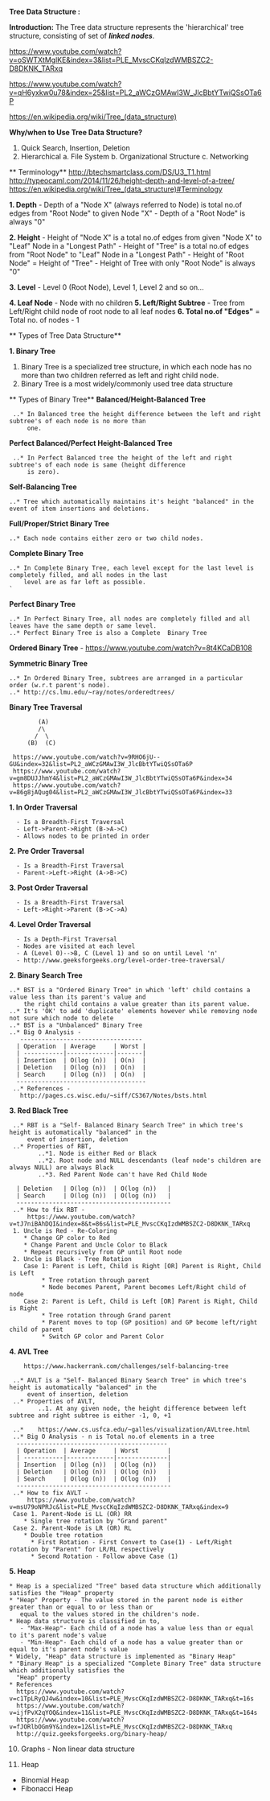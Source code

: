 **Tree Data Structure :** 

**Introduction:** The Tree data structure represents the 'hierarchical' tree structure, consisting of set of ***linked nodes***.

https://www.youtube.com/watch?v=oSWTXtMglKE&index=3&list=PLE_MvscCKqIzdWMBSZC2-D8DKNK_TARxq

https://www.youtube.com/watch?v=qH6yxkw0u78&index=25&list=PL2_aWCzGMAwI3W_JlcBbtYTwiQSsOTa6P

https://en.wikipedia.org/wiki/Tree_(data_structure)

**Why/when to Use Tree Data Structure?**
1. Quick Search, Insertion, Deletion
2. Hierarchical
    a. File System 
    b. Organizational Structure
    c. Networking

** Terminology**
http://btechsmartclass.com/DS/U3_T1.html
http://typeocaml.com/2014/11/26/height-depth-and-level-of-a-tree/
https://en.wikipedia.org/wiki/Tree_(data_structure)#Terminology

**1. Depth** - Depth of a "Node X" (always referred to Node) is total no.of edges from "Root Node" to given Node "X"
             - Depth of a "Root Node" is always "0"
         
**2. Height** - Height of "Node X" is a total no.of edges from given "Node X" to "Leaf" Node in a "Longest Path"
              - Height of "Tree" is a total no.of edges from "Root Node" to "Leaf" Node in a "Longest Path"
              - Height of "Root Node" = Height of "Tree"
              - Height of Tree with only "Root Node" is always "0"
          
**3. Level** - Level 0 (Root Node), Level 1, Level 2 and so on...
 
**4. Leaf Node** - Node with no children
**5. Left/Right Subtree** - Tree from Left/Right child node of root node to all leaf nodes
**6. Total no.of "Edges"** = Total no. of nodes - 1
          
** Types of Tree Data Structure**

**1. Binary Tree**  
   1. Binary Tree is a specialized tree structure, in which each node has no more than two children referred as left and right child node.
   2. Binary Tree is a most widely/commonly used tree data structure
 
 ** Types of Binary Tree**
   **Balanced/Height-Balanced Tree**
   
     ..* In Balanced tree the height difference between the left and right subtree's of each node is no more than 
         one.

   **Perfect Balanced/Perfect Height-Balanced Tree**
   
     ..* In Perfect Balanced tree the height of the left and right subtree's of each node is same (height difference
         is zero).

   **Self-Balancing Tree**
    
    ..* Tree which automatically maintains it's height "balanced" in the event of item insertions and deletions.
 
   **Full/Proper/Strict Binary Tree**
   
    ..* Each node contains either zero or two child nodes. 
  
   **Complete Binary Tree**
   
    ..* In Complete Binary Tree, each level except for the last level is completely filled, and all nodes in the last
        level are as far left as possible. 
  	` 
   **Perfect Binary Tree**
   
    ..* In Perfect Binary Tree, all nodes are completely filled and all leaves have the same depth or same level.
    ..* Perfect Binary Tree is also a Complete  Binary Tree
   
   **Ordered Binary Tree** - https://www.youtube.com/watch?v=8t4KCaDB108
    
    
   **Symmetric Binary Tree**
   
    ..* In Ordered Binary Tree, subtrees are arranged in a particular order (w.r.t parent's node).
    ..* http://cs.lmu.edu/~ray/notes/orderedtrees/
    
   **Binary Tree Traversal**
   
   			(A)
   			/\
   		   /  \	
         (B)  (C)
     
     https://www.youtube.com/watch?v=9RHO6jU--GU&index=32&list=PL2_aWCzGMAwI3W_JlcBbtYTwiQSsOTa6P
     https://www.youtube.com/watch?v=gm8DUJJhmY4&list=PL2_aWCzGMAwI3W_JlcBbtYTwiQSsOTa6P&index=34
     https://www.youtube.com/watch?v=86g8jAQug04&list=PL2_aWCzGMAwI3W_JlcBbtYTwiQSsOTa6P&index=33
              
   **1. In Order Traversal**
       
      - Is a Breadth-First Traversal
      - Left->Parent->Right (B->A->C)
      - Allows nodes to be printed in order
      
   **2. Pre Order Traversal**
    
      - Is a Breadth-First Traversal
      - Parent->Left->Right (A->B->C)
      
   **3. Post Order Traversal**
   
      - Is a Breadth-First Traversal
      - Left->Right->Parent (B->C->A)
      
   **4. Level Order Traversal** 
     
      - Is a Depth-First Traversal
      - Nodes are visited at each level
      - A (Level 0)-->B, C (Level 1) and so on until Level 'n'
      - http://www.geeksforgeeks.org/level-order-tree-traversal/
        
**2. Binary Search Tree**
  
    ..* BST is a "Ordered Binary Tree" in which 'left' child contains a value less than its parent's value and
        the right child contains a value greater than its parent value.        
    ..* It's 'OK' to add 'duplicate' elements however while removing node not sure which node to delete        
    ..* BST is a "Unbalanced" Binary Tree
    ..* Big O Analysis -
       ----------------------------------
      | Operation  | Average     | Worst |
      | -----------|-------------|-------|
      | Insertion  | O(log (n))  | O(n)  |
      | Deletion   | O(log (n))  | O(n)  |
      | Search     | O(log (n))  | O(n)  |
      ------------------------------------
     ..* References -
       http://pages.cs.wisc.edu/~siff/CS367/Notes/bsts.html
           
**3. Red Black Tree**

     ..* RBT is a "Self- Balanced Binary Search Tree" in which tree's height is automatically "balanced" in the
         event of insertion, deletion
     ..* Properties of RBT,
     		..*1. Node is either Red or Black 
     		..*2. Root node and NULL descendants (leaf node's children are always NULL) are always Black
     		..*3. Red Parent Node can't have Red Child Node
     		
      | Deletion   | O(log (n))  | O(log (n))   |
      | Search     | O(log (n))  | O(log (n))   |
      -------------------------------------------
     ..* How to fix RBT -   
         https://www.youtube.com/watch?v=tJ7niBAhDQI&index=8&t=86s&list=PLE_MvscCKqIzdWMBSZC2-D8DKNK_TARxq
     1. Uncle is Red - Re-Coloring
        * Change GP color to Red
        * Change Parent and Uncle Color to Black
        * Repeat recursively from GP until Root node
     2. Uncle is Black - Tree Rotation
        Case 1: Parent is Left, Child is Right [OR] Parent is Right, Child is Left
             * Tree rotation through parent
             * Node becomes Parent, Parent becomes Left/Right child of node
        Case 2: Parent is Left, Child is Left [OR] Parent is Right, Child is Right
             * Tree rotation through Grand parent
             * Parent moves to top (GP position) and GP become left/right child of parent
             * Switch GP color and Parent Color             

**4. AVL Tree**

		https://www.hackerrank.com/challenges/self-balancing-tree
		
     ..* AVLT is a "Self- Balanced Binary Search Tree" in which tree's height is automatically "balanced" in the 
         event of insertion, deletion
     ..* Properties of AVLT,
     		..1. At any given node, the height difference between left subtree and right subtree is either -1, 0, +1
     		       		
     ..*	https://www.cs.usfca.edu/~galles/visualization/AVLtree.html
     ..* Big O Analysis - n is Total no.of elements in a tree
      ------------------------------------------
      | Operation  | Average     | Worst        |
      | -----------|-------------|--------------|
      | Insertion  | O(log (n))  | O(log (n))   |
      | Deletion   | O(log (n))  | O(log (n))   |
      | Search     | O(log (n))  | O(log (n))   |
      -------------------------------------------
     ..* How to fix AVLT -   
         https://www.youtube.com/watch?v=msU79oNPRJc&list=PLE_MvscCKqIzdWMBSZC2-D8DKNK_TARxq&index=9
     Case 1. Parent-Node is LL (OR) RR
        * Single tree rotation by "Grand parent"
     Case 2. Parent-Node is LR (OR) RL
        * Double tree rotation
          * First Rotation - First Convert to Case(1) - Left/Right rotation by "Parent" for LR/RL respectively
          * Second Rotation - Follow above Case (1)            
    
**5. Heap**
         	     	   
    * Heap is a specialized "Tree" based data structure which additionally satisfies the "Heap" property
    * "Heap" Property - The value stored in the parent node is either greater than or equal to or less than or
       equal to the values stored in the children's node.             
    * Heap data structure is classified in to,
       - "Max-Heap"- Each child of a node has a value less than or equal to it's parent node's value
       - "Min-Heap"- Each child of a node has a value greater than or equal to it's parent node's value              
    * Widely, "Heap" data structure is implemented as "Binary Heap"     
    * "Binary Heap" is a specialized "Complete Binary Tree" data structure which additionally satisfies the
      "Heap" property    
    * References
      https://www.youtube.com/watch?v=c1TpLRyQJ4w&index=10&list=PLE_MvscCKqIzdWMBSZC2-D8DKNK_TARxq&t=16s
      https://www.youtube.com/watch?v=ijfPvX2qYOQ&index=11&list=PLE_MvscCKqIzdWMBSZC2-D8DKNK_TARxq&t=164s
      https://www.youtube.com/watch?v=fJORlbOGm9Y&index=12&list=PLE_MvscCKqIzdWMBSZC2-D8DKNK_TARxq      
      http://quiz.geeksforgeeks.org/binary-heap/     
   							
10) Graphs - Non linear data structure

11) Heap
   - Binomial Heap
   - Fibonacci Heap




